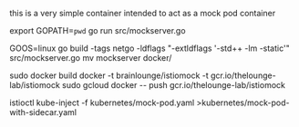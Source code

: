 this is a very simple container intended to act as a mock pod container 

export GOPATH=`pwd`
go run src/mockserver.go

GOOS=linux go build -tags netgo -ldflags "-extldflags '-std++ -lm -static'" src/mockserver.go
mv mockserver docker/

sudo docker build docker -t brainlounge/istiomock -t gcr.io/thelounge-lab/istiomock
sudo gcloud docker -- push gcr.io/thelounge-lab/istiomock

istioctl kube-inject -f kubernetes/mock-pod.yaml >kubernetes/mock-pod-with-sidecar.yaml